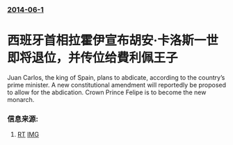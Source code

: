 ### [2014-06-1](/news/2014/06/1/index.md)

##### 
#  西班牙首相拉霍伊宣布胡安·卡洛斯一世即将退位，并传位给費利佩王子 

Juan Carlos, the king of Spain, plans to abdicate, according to the country’s prime minister. A new constitutional amendment will reportedly be proposed to allow for the abdication. Crown Prince Felipe is to become the new monarch.


### 信息来源:

1. [RT](http://rt.com/news/163036-spain-king-abdication-pm/) [IMG](https://cdni.rt.com/files/news/27/cd/c0/00/spain-king-abdication-pm.si.jpg)
